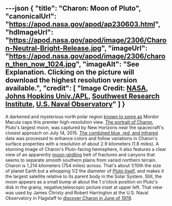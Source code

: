 ---json
{
  "title": "Charon: Moon of Pluto",
  "canonicalUrl": "https://apod.nasa.gov/apod/ap230603.html",
  "hdImageUrl": "https://apod.nasa.gov/apod/image/2306/Charon-Neutral-Bright-Release.jpg",
  "imageUrl": "https://apod.nasa.gov/apod/image/2306/charon_then_now_1024.jpg",
  "imageAlt": "See Explanation. Clicking on the picture will download the highest resolution version available.",
  "credit": [
    "Image Credit: [NASA](http://www.nasa.gov/), [Johns Hopkins Univ./APL](http://www.jhuapl.edu/), [Southwest Research Institute](http://www.swri.edu/), [U.S. Naval Observatory](https://en.wikipedia.org/wiki/United_States_Naval_Observatory_Flagstaff_Station#/media/File:NOFS-pan2.jpg)"
  ]
}
---

A darkened and mysterious north polar region [known to some as](https://www.skyandtelescope.com/astronomy-news/pluto-moon-charon-formal-names/) Mordor Macula caps this premier high-resolution view. [The portrait of Charon](http://www.nasa.gov/feature/pluto-s-big-moon-charon-reveals-a-colorful-and-violent-history), Pluto's largest moon, was captured by New Horizons near the spacecraft's closest approach on July 14, 2015. [The combined blue, red, and infrared](http://pluto.jhuapl.edu/Galleries/Featured-Images/image.php?page=1&gallery_id=2&image_id=323) data was processed to enhance colors and follow variations in Charon's surface properties with a resolution of about 2.9 kilometers (1.8 miles). A stunning image of Charon's Pluto-facing hemisphere, it also features a clear view of an apparently [moon-girdling](http://pluto.jhuapl.edu/) belt of fractures and canyons that seems to separate smooth southern plains from varied northern terrain. Charon is 1,214 kilometers (754 miles) across. That's about 1/10th the size of planet Earth but a whopping 1/2 the diameter of [Pluto itself](http://www.nasa.gov/feature/how-big-is-pluto-new-horizons-settles-decades-long-debate), and makes it the largest satellite relative to its parent body in the Solar System. Still, the moon appears as a small bump at about the 1 o'clock position on Pluto's disk in the grainy, negative,telescopic picture inset at upper left. That view was used by James Christy and Robert Harrington at the U.S. Naval Observatory in Flagstaff to [discover Charon in June of 1978](https://www.nasa.gov/feature/charon-at-40-four-decades-of-discovery-on-pluto-s-largest-moon).
